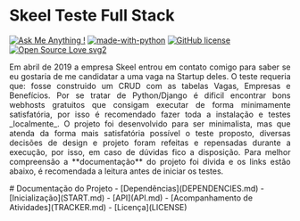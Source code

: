 # Skeel Teste Full Stack
[![Ask Me Anything !](https://img.shields.io/badge/Ask%20me-anything-1abc9c.svg)](https://GitHub.com/Naereen/ama) [![made-with-python](https://img.shields.io/badge/Made%20with-Python-1f425f.svg)](https://www.python.org/) [![GitHub license](https://img.shields.io/github/license/Naereen/StrapDown.js.svg)](https://github.com/Naereen/StrapDown.js/blob/master/LICENSE) [![Open Source Love svg2](https://badges.frapsoft.com/os/v2/open-source.svg?v=103)](https://github.com/ellerbrock/open-source-badges/)
<p style='text-align: justify;'>
Em abril de 2019 a empresa Skeel entrou em contato comigo para saber se eu gostaria de me candidatar a uma vaga na Startup deles. O teste requeria que: fosse construido um CRUD com as tabelas Vagas, Empresas e Benefícios.
Por se tratar de Python/Django é dificil encontrar bons webhosts gratuitos que consigam executar de forma minimamente satisfatória, por isso é recomendado fazer toda a instalação e testes _localmente_.
O projeto foi desenvolvido para ser minimalista, mas que atenda da forma mais satisfatória possível o teste proposto, diversas decisões de design e projeto foram refeitas e repensadas durante a execução, por isso, em caso de dúvidas fico a disposição.
Para melhor compreensão a **documentação** do projeto foi divida e os links estão abaixo, é recomendada a leitura antes de iniciar os testes.
</p>
# Documentação do Projeto
- [Dependências](DEPENDENCIES.md)
- [Inicialização](START.md)
- [API](API.md)
- [Acompanhamento de Atividades](TRACKER.md)
- [Licença](LICENSE)
